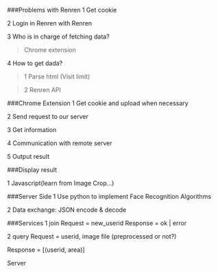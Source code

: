 ###Problems with Renren
1 Get cookie

2 Login in Renren with Renren

3 Who is in charge of fetching data? 
  > Chrome extension

4 How to get dada?
  > 1 Parse html (Visit  limit)
  
  > 2 Renren API

###Chrome Extension
1 Get cookie and upload when necessary

2 Send request to our server

3 Get information

4 Communication with remote server

5 Output result

###Display result

1 Javascript(learn from Image Crop...)

###Server Side
1 Use python to implement Face Recognition Algorithms

2 Data exchange: JSON encode & decode

###Services
1 join
  Request = new_userid
  Response = ok | error
  
2 query
  Request = userid, image file (preprocessed or not?)
  
  Response   = [(userid, area)]
  
  Server

